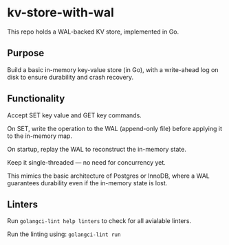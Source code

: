 # kv-store-with-wal
This repo holds a WAL-backed KV store, implemented in Go.

## Purpose
Build a basic in-memory key-value store (in Go), with a write-ahead log on disk to ensure durability and crash recovery.

## Functionality
Accept SET key value and GET key commands.

On SET, write the operation to the WAL (append-only file) before applying it to the in-memory map.

On startup, replay the WAL to reconstruct the in-memory state.

Keep it single-threaded — no need for concurrency yet.

This mimics the basic architecture of Postgres or InnoDB, where a WAL guarantees durability even if the in-memory state is lost.


## Linters
Run `golangci-lint help linters` to check for all avialable linters.

Run the linting using: `golangci-lint run`